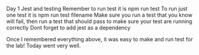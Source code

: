 Day 1 Jest and testing
Remember to run test it is npm run test
To run just one test it is npm run test filename
Make sure you run a test that you know will fail, then run a test that should pass to make sure your test are running correctly
Dont forget to add jest as a dependency

Once I remembered everything above, it was easy to make and run test for the lab! Today went very well.